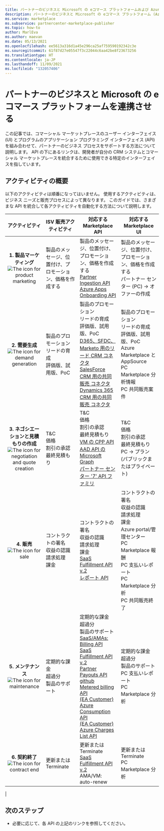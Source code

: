 ```yaml
---
title: パートナーのビジネスと Microsoft の eコマース プラットフォームおよび Azure Marketplace を連携させる
description: パートナーのビジネスと Microsoft の eコマース プラットフォーム (Azure Marketplace) を連携させます。
ms.service: marketplace
ms.subservice: partnercenter-marketplace-publisher
ms.topic: how-to
author: MarlEva
ms.author: maevan
ms.date: 05/13/2021
ms.openlocfilehash: ee5613a316d1a45e296ca25af759590192342c3e
ms.sourcegitcommit: 61f87d27e05547f3c22044c6aa42be8f23673256
ms.translationtype: HT
ms.contentlocale: ja-JP
ms.lasthandoff: 11/09/2021
ms.locfileid: "132057406"
---
```

# <a name="align-your-business-with-our-e-commerce-platform"></a>パートナーのビジネスと Microsoft の eコマース プラットフォームを連携させる

この記事では、コマーシャル マーケットプレースのユーザー インターフェイス (UI) とプログラムのアプリケーション プログラミング インターフェイス (API) を組み合わせて、パートナーのビジネス プロセスをサポートする方法について説明します。 API の下にあるリンクは、開発者が自分の CRM システムとコマーシャル マーケットプレースを統合するために使用できる特定のインターフェイスを指しています。

## <a name="overview-of-activities"></a>アクティビティの概要

以下のアクティビティは順番になってはいません。 使用するアクティビティは、ビジネス ニーズと販売プロセスによって異なります。 このガイドでは、さまざまな API を統合して各アクティビティを自動化する方法について説明します。

| <center>アクティビティ | ISV 販売アクティビティ | 対応する Marketplace API | 対応する Marketplace UI |
| --- | --- | --- | --- |
| <center>**1. 製品マーケティング**<br><img src="media/api-guide/icon-product-marketing.png" alt="The icon for product marketing"> | 製品のメッセージ、位置付け、プロモーション、価格を作成する | 製品のメッセージ、位置付け、プロモーション、価格を作成する<br>[Partner Ingestion API](https://apidocs.microsoft.com/services/partneringestion/)<br>[Azure Apps Onboarding API](azure-app-apis.md)</ul> | 製品のメッセージ、位置付け、プロモーション、価格を作成する<br>パートナー センター (PC) → オファーの作成 |
| <center>**2. 需要生成**<br><img src="media/api-guide/icon-demand-generation.png" alt="The icon for demand generation"> | 製品のプロモーション<br>リードの育成<br>評価版、試用版、PoC | 製品のプロモーション<br>リードの育成<br>評価版、試用版、PoC<br>[D365、SFDC、Marketo 用のリード CRM コネクタ](partner-center-portal/commercial-marketplace-get-customer-leads.md)<br>[SalesForce CRM 用の共同販売 コネクタ](/partner-center/connector-salesforce)<br>[Dynamics 365 CRM 用の共同販売 コネクタ](/partner-center/connector-dynamics) | 製品のプロモーション<br>リードの育成<br>評価版、試用版、PoC<br>Azure Marketplace と AppSource<br>PC Marketplace 分析情報<br>PC 共同販売案件 |
| <center>**3. ネゴシエーションと見積もりの作成**<br><img src="media/api-guide/icon-negotiation-quote-creation.png" alt="The icon for negotiation and quote creation"> | T&C<br>価格<br>割引の承認<br>最終見積もり | T&C<br>価格<br>割引の承認<br>最終見積もり<br>[VM の CPP API](cloud-partner-portal-api-overview.md)<br>[AAD API の Microsoft Graph](../active-directory/reports-monitoring/concept-reporting-api.md)<br>[パートナー センター '7' API ファミリ](https://apidocs.microsoft.com/services/partnercenter) | T&C<br>価格<br>割引の承認<br>最終見積もり<br>PC → プラン (パブリックまたはプライベート) |
| <center>**4. 販売**<br><img src="media/api-guide/icon-sale.png" alt="The icon for sale"> | コントラクトの署名<br>収益の認識<br>請求処理<br>課金 | コントラクトの署名<br>収益の認識<br>請求処理<br>課金<br>[SaaS Fulfillment API v.2](partner-center-portal/pc-saas-fulfillment-apis.md)<br>[レポート API](https://partneranalytics-api.azureedge.net/partneranalytics-api/Programmatic%20Access%20to%20Commercial%20Marketplace%20Analytics%20Data_v1.pdf) | コントラクトの署名<br>収益の認識<br>請求処理<br>課金<br>Azure portal/管理センター<br>PC Marketplace 報酬<br>PC 支払いレポート<br>PC Marketplace 分析<br>PC 共同販売終了 |
| <center>**5. メンテナンス**<br><img src="media/api-guide/icon-maintenance.png" alt="The icon for maintenance"> | 定期的な課金<br>超過分<br>製品のサポート | 定期的な課金<br>超過分<br>製品のサポート<br>[SaaS/AMAs: Billing API](https://partneranalytics-api.azureedge.net/partneranalytics-api/Programmatic%20Access%20to%20Commercial%20Marketplace%20Analytics%20Data_v1.pdf)<br>[SaaS Fulfillment API v.2](partner-center-portal/pc-saas-fulfillment-apis.md)<br>[Partner Payouts API](https://apidocs.microsoft.com/services/partnerpayouts) <br>[github](https://github.com/microsoft/Partner-Center-Payout-APIs)<br>[Metered billing API](marketplace-metering-service-apis.md)<br>[(EA Customer) Azure Consumption API](/rest/api/consumption/)<br>[(EA Customer) Azure Charges List API](/rest/api/consumption/charges/list) | 定期的な課金<br>超過分<br>製品のサポート<br>PC 支払いレポート<br>PC Marketplace 分析 |
| <center>**6. 契約終了**<br><img src="media/api-guide/icon-contract-end.png" alt="The icon for contract end"> | 更新または<br>Terminate |更新または<br>Terminate <br>[SaaS Fulfillment API v.2](./partner-center-portal/pc-saas-fulfillment-apis.md)<br>AMA/VM: auto-renew | 更新または<br>Terminate<br>PC Marketplace 分析 |
|

## <a name="next-steps"></a>次のステップ

- 必要に応じて、各 API の上記のリンクを参照してください。